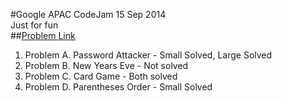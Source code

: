 #Google APAC CodeJam
15 Sep 2014  
Just for fun  
##[Problem Link](https://code.google.com/codejam/contest/4214486/dashboard#s=p0)

1. Problem A. Password Attacker - Small Solved, Large Solved
1. Problem B. New Years Eve - Not solved
1. Problem C. Card Game - Both solved
1. Problem D. Parentheses Order - Small Solved

